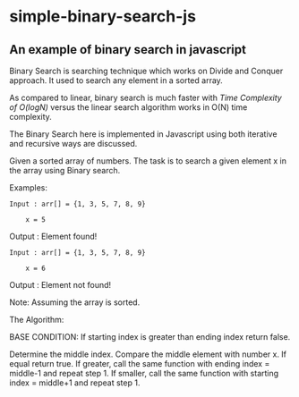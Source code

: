 # simple-binary-search-js


## An example of binary search in javascript

Binary Search is searching technique which works on Divide and Conquer approach. It used to search any element in a sorted array.

As compared to linear, binary search is much faster with *Time Complexity of O(logN)* versus the linear search algorithm works in O(N) time complexity.

The Binary Search here is implemented in Javascript using both iterative and recursive ways are discussed.

Given a sorted array of numbers. The task is to search a given element x in the array using Binary search.

Examples:

`Input : arr[] = {1, 3, 5, 7, 8, 9}`

        x = 5

Output : Element found!


`Input : arr[] = {1, 3, 5, 7, 8, 9}`

        x = 6

Output : Element not found!

Note: Assuming the array is sorted.

The Algorithm:

BASE CONDITION: If starting index is greater than ending index return false.

Determine the middle index.
Compare the middle element with number x. If equal return true.
If greater, call the same function with ending index = middle-1 and repeat step 1.
If smaller, call the same function with starting index = middle+1 and repeat step 1.